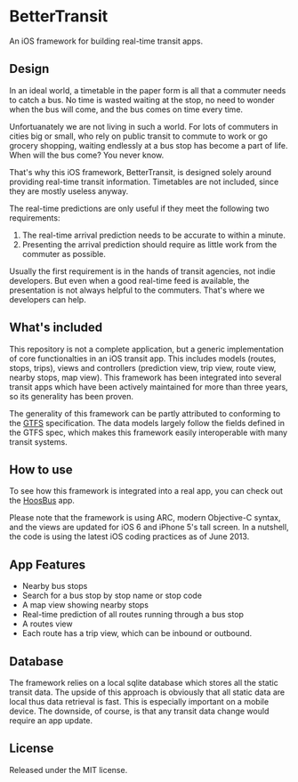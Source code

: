 # BetterTransit

An iOS framework for building real-time transit apps.

## Design

In an ideal world, a timetable in the paper form is all that a commuter needs to catch a bus. No time is wasted waiting at the stop, no need to wonder when the bus will come, and the bus comes on time every time.

Unfortuanately we are not living in such a world. For lots of commuters in cities big or small, who rely on public transit to commute to work or go grocery shopping, waiting endlessly at a bus stop has become a part of life. When will the bus come? You never know.

That's why this iOS framework, BetterTransit, is designed solely around providing real-time transit information. Timetables are not included, since they are mostly useless anyway.

The real-time predictions are only useful if they meet the following two requirements:

1. The real-time arrival prediction needs to be accurate to within a minute.
2. Presenting the arrival prediction should require as little work from the commuter as possible.

Usually the first requirement is in the hands of transit agencies, not indie developers. But even when a good real-time feed is available, the presentation is not always helpful to the commuters. That's where we developers can help.

## What's included

This repository is not a complete application, but a generic implementation of core functionalties in an iOS transit app. This includes models (routes, stops, trips), views and controllers (prediction view, trip view, route view, nearby stops, map view). This framework has been integrated into several transit apps which have been actively maintained for more than three years, so its generality has been proven.

The generality of this framework can be partly attributed to conforming to the [GTFS](https://developers.google.com/transit/gtfs/reference) specification. The data models largely follow the fields defined in the GTFS spec, which makes this framework easily interoperable with many transit systems.

## How to use

To see how this framework is integrated into a real app, you can check out the [HoosBus](https://github.com/HappenApps/HoosBus) app.

Please note that the framework is using ARC, modern Objective-C syntax, and the views are updated for iOS 6 and iPhone 5's tall screen. In a nutshell, the code is using the latest iOS coding practices as of June 2013.

## App Features
* Nearby bus stops
* Search for a bus stop by stop name or stop code
* A map view showing nearby stops
* Real-time prediction of all routes running through a bus stop
* A routes view
* Each route has a trip view, which can be inbound or outbound.

## Database

The framework relies on a local sqlite database which stores all the static transit data. The upside of this approach is obviously that all static data are local thus data retrieval is fast. This is especially important on a mobile device. The downside, of course, is that any transit data change would require an app update.

## License
Released under the MIT license.
